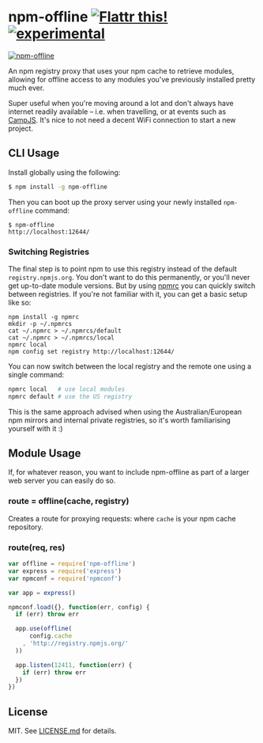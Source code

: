 # npm-offline [![Flattr this!](https://api.flattr.com/button/flattr-badge-large.png)](https://flattr.com/submit/auto?user_id=hughskennedy&url=http://github.com/hughsk/npm-offline&title=npm-offline&description=hughsk/npm-offline%20on%20GitHub&language=en_GB&tags=flattr,github,javascript&category=software)[![experimental](http://hughsk.github.io/stability-badges/dist/experimental.svg)](http://github.com/hughsk/stability-badges) #

[![npm-offline](https://nodei.co/npm/npm-offline.png?mini=true)](https://nodei.co/npm/npm-offline)

An npm registry proxy that uses your npm cache to retrieve modules, allowing for offline access to any modules you've previously installed pretty much ever.

Super useful when you're moving around a lot and don't always have internet
readily available – i.e. when travelling, or at events such as
[CampJS](http://campjs.com/). It's nice to not need a decent WiFi connection to
start a new project.

## CLI Usage ##

Install globally using the following:

``` bash
$ npm install -g npm-offline
```

Then you can boot up the proxy server using your newly installed `npm-offline`
command:

```
$ npm-offline
http://localhost:12644/
```

### Switching Registries ###

The final step is to point npm to use this registry instead of the default
`registry.npmjs.org`. You don't want to do this permanently, or you'll never
get up-to-date module versions. But by using [npmrc](http://ghub.io/npmrc)
you can quickly switch between registries. If you're not familiar with it,
you can get a basic setup like so:

```
npm install -g npmrc
mkdir -p ~/.npmrcs
cat ~/.npmrc > ~/.npmrcs/default
cat ~/.npmrc > ~/.npmrcs/local
npmrc local
npm config set registry http://localhost:12644/
```

You can now switch between the local registry and the remote one using a single
command:

``` bash
npmrc local   # use local modules
npmrc default # use the US registry
```

This is the same approach advised when using the Australian/European
npm mirrors and internal private registries, so it's worth familiarising
yourself with it :)

## Module Usage ##

If, for whatever reason, you want to include npm-offline as part of a larger
web server you can easily do so.

### route = offline(cache, registry) ###

Creates a route for proxying requests: where `cache` is your npm cache
repository.

### route(req, res) ###

``` javascript
var offline = require('npm-offline')
var express = require('express')
var npmconf = require('npmconf')

var app = express()

npmconf.load({}, function(err, config) {
  if (err) throw err

  app.use(offline(
      config.cache
    , 'http://registry.npmjs.org/'
  ))

  app.listen(12411, function(err) {
    if (err) throw err
  })
})
```

## License ##

MIT. See [LICENSE.md](http://github.com/hughsk/npm-offline/blob/master/LICENSE.md) for details.
